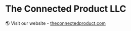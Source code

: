 # The Connected Product LLC

🌎 Visit our website - [theconnectedproduct.com](https://theconnectedproduct.com)
